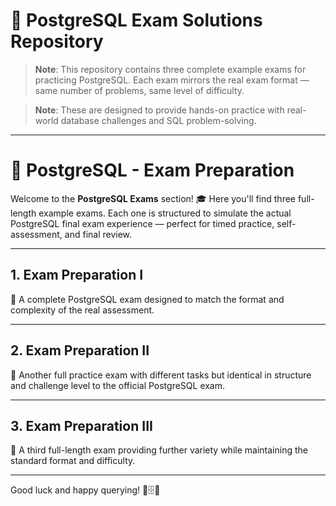 # 🐘 PostgreSQL Exam Solutions Repository

> **Note**: This repository contains three complete example exams for practicing PostgreSQL. Each exam mirrors the real exam format — same number of problems, same level of difficulty.

> **Note**: These are designed to provide hands-on practice with real-world database challenges and SQL problem-solving.

---

# 🐘 PostgreSQL - Exam Preparation

Welcome to the **PostgreSQL Exams** section! 🎓 Here you'll find three full-length example exams. Each one is structured to simulate the actual PostgreSQL final exam experience — perfect for timed practice, self-assessment, and final review.

---

## 1. Exam Preparation I

📝 A complete PostgreSQL exam designed to match the format and complexity of the real assessment.

---

## 2. Exam Preparation II

📝 Another full practice exam with different tasks but identical in structure and challenge level to the official PostgreSQL exam.

---

## 3. Exam Preparation III

📝 A third full-length exam providing further variety while maintaining the standard format and difficulty.

---

Good luck and happy querying! 🧠🗄️📘
